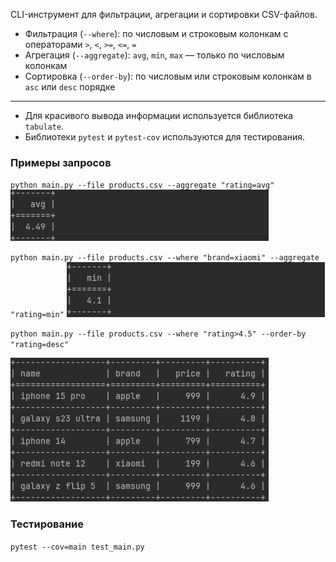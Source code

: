 CLI-инструмент для фильтрации, агрегации и сортировки CSV-файлов.

- Фильтрация (`--where`): по числовым и строковым колонкам с операторами `>`, `<`, `>=`, `<=`, `=`
- Агрегация (`--aggregate`): `avg`, `min`, `max` — только по числовым колонкам
- Сортировка (`--order-by`): по числовым или строковым колонкам в `asc` или `desc` порядке
___
- Для красивого вывода информации используется библиотека `tabulate`.
- Библиотеки `pytest` и `pytest-cov` используются для тестирования.

### Примеры запросов

`python main.py --file products.csv --aggregate "rating=avg"`
![img.png](img.png)

`python main.py --file products.csv --where "brand=xiaomi" --aggregate "rating=min"`
![img_1.png](img_1.png)

`python main.py --file products.csv --where "rating>4.5" --order-by "rating=desc"`

![img_2.png](img_2.png)

### Тестирование

`pytest --cov=main test_main.py`

